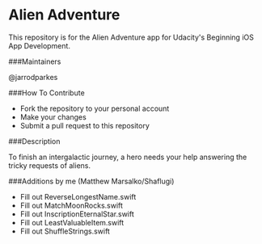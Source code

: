 # Alien Adventure

This repository is for the Alien Adventure app for Udacity's Beginning iOS App Development.

###Maintainers

@jarrodparkes

###How To Contribute

- Fork the repository to your personal account
- Make your changes
- Submit a pull request to this repository

###Description

To finish an intergalactic journey, a hero needs your help answering the tricky requests of aliens.

###Additions by me (Matthew Marsalko/Shaflugi)

- Fill out ReverseLongestName.swift
- Fill out MatchMoonRocks.swift
- Fill out InscriptionEternalStar.swift
- Fill out LeastValuableItem.swift
- Fill out ShuffleStrings.swift